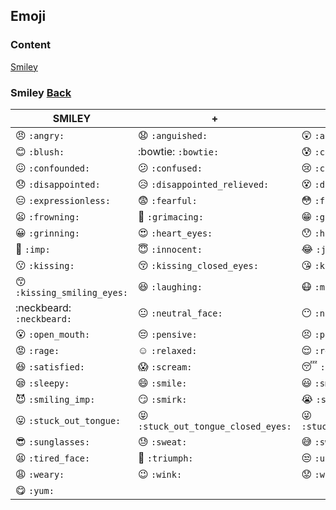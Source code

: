 ## Emoji 

### Content
[Smiley](#Smiley-Back)


### Smiley [Back](#Content)
| SMILEY | + | + |
|---|---|---|
| :angry: `:angry:` | :anguished: `:anguished:` | :astonished: `:astonished:` | <br>
| :blush: `:blush:` | :bowtie: `:bowtie:` | :cold_sweat: `:cold_sweat:` | <br>
| :confounded: `:confounded:` | :confused: `:confused:` | :cry: `:cry:` | <br> 
| :disappointed: `:disappointed:` | :disappointed_relieved: `:disappointed_relieved:` | :dizzy_face: `:dizzy_face:` | <br>
| :expressionless: `:expressionless:` | :fearful: `:fearful:` | :flushed: `:flushed:` | <br>
| :frowning: `:frowning:` | :grimacing: `:grimacing:` | :grin: `:grin:` | <br>
| :grinning: `:grinning:` | :heart_eyes: `:heart_eyes:` | :hushed: `:hushed:` | <br>
| :imp: `:imp:` | :innocent: `:innocent:` | :joy: `:joy:` | <br>
| :kissing: `:kissing:` | :kissing_closed_eyes: `:kissing_closed_eyes:` | :kissing_heart: `:kissing_heart:` | <br>
| :kissing_smiling_eyes: `:kissing_smiling_eyes:` | :laughing: `:laughing:` | :mask: `:mask:` | <br>
| :neckbeard: `:neckbeard:` | :neutral_face: `:neutral_face:` | :no_mouth: `:no_mouth:` | <br>
| :open_mouth: `:open_mouth:` | :pensive: `:pensive:` | :persevere: `:persevere:` | <br>
| :rage: `:rage:` | :relaxed: `:relaxed:` | :relieved: `:relieved:` | <br>
| :satisfied: `:satisfied:` | :scream: `:scream:` | :sleeping: `:sleeping:` | <br>
| :sleepy: `:sleepy:` | :smile: `:smile:` | :smiley: `:smiley:` | <br>
| :smiling_imp: `:smiling_imp:` | :smirk: `:smirk:` | :sob: `:sob:` | <br>
| :stuck_out_tongue: `:stuck_out_tongue:` | :stuck_out_tongue_closed_eyes: `:stuck_out_tongue_closed_eyes:` | :stuck_out_tongue_winking_eye: `:stuck_out_tongue_winking_eye:` | <br>
| :sunglasses: `:sunglasses:` | :sweat: `:sweat:` | :sweat_smile: `:sweat_smile:` | <br>
| :tired_face: `:tired_face:` | :triumph: `:triumph:` | :unamused: `:unamused:` | <br>
| :weary: `:weary:` | :wink: `:wink:` | :worried: `:worried:` | <br>
| :yum: `:yum:` |